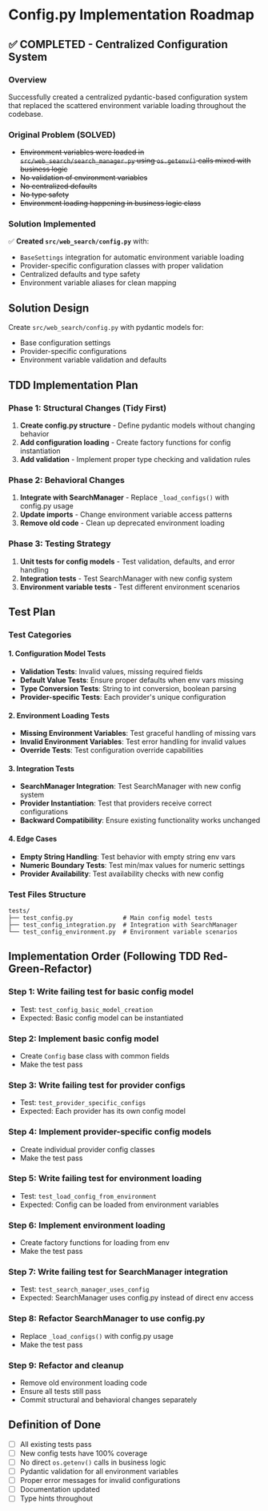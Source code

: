 # Config.py Implementation Roadmap

## ✅ **COMPLETED** - Centralized Configuration System

### **Overview**
Successfully created a centralized pydantic-based configuration system that replaced the scattered environment variable loading throughout the codebase.

### **Original Problem (SOLVED)**
- ~~Environment variables were loaded in `src/web_search/search_manager.py` using `os.getenv()` calls mixed with business logic~~
- ~~No validation of environment variables~~
- ~~No centralized defaults~~
- ~~No type safety~~
- ~~Environment loading happening in business logic class~~

### **Solution Implemented**
✅ **Created `src/web_search/config.py`** with:
- `BaseSettings` integration for automatic environment variable loading
- Provider-specific configuration classes with proper validation
- Centralized defaults and type safety
- Environment variable aliases for clean mapping

## Solution Design
Create `src/web_search/config.py` with pydantic models for:
- Base configuration settings
- Provider-specific configurations
- Environment variable validation and defaults

## TDD Implementation Plan

### Phase 1: Structural Changes (Tidy First)
1. **Create config.py structure** - Define pydantic models without changing behavior
2. **Add configuration loading** - Create factory functions for config instantiation
3. **Add validation** - Implement proper type checking and validation rules

### Phase 2: Behavioral Changes
1. **Integrate with SearchManager** - Replace `_load_configs()` with config.py usage
2. **Update imports** - Change environment variable access patterns
3. **Remove old code** - Clean up deprecated environment loading

### Phase 3: Testing Strategy
1. **Unit tests for config models** - Test validation, defaults, and error handling
2. **Integration tests** - Test SearchManager with new config system
3. **Environment variable tests** - Test different environment scenarios

## Test Plan

### Test Categories

#### 1. Configuration Model Tests
- **Validation Tests**: Invalid values, missing required fields
- **Default Value Tests**: Ensure proper defaults when env vars missing
- **Type Conversion Tests**: String to int conversion, boolean parsing
- **Provider-specific Tests**: Each provider's unique configuration

#### 2. Environment Loading Tests
- **Missing Environment Variables**: Test graceful handling of missing vars
- **Invalid Environment Variables**: Test error handling for invalid values
- **Override Tests**: Test configuration override capabilities

#### 3. Integration Tests
- **SearchManager Integration**: Test SearchManager with new config system
- **Provider Instantiation**: Test that providers receive correct configurations
- **Backward Compatibility**: Ensure existing functionality works unchanged

#### 4. Edge Cases
- **Empty String Handling**: Test behavior with empty string env vars
- **Numeric Boundary Tests**: Test min/max values for numeric settings
- **Provider Availability**: Test availability checks with new config

### Test Files Structure
```
tests/
├── test_config.py              # Main config model tests
├── test_config_integration.py  # Integration with SearchManager
└── test_config_environment.py  # Environment variable scenarios
```

## Implementation Order (Following TDD Red-Green-Refactor)

### Step 1: Write failing test for basic config model
- Test: `test_config_basic_model_creation`
- Expected: Basic config model can be instantiated

### Step 2: Implement basic config model
- Create `Config` base class with common fields
- Make the test pass

### Step 3: Write failing test for provider configs
- Test: `test_provider_specific_configs`
- Expected: Each provider has its own config model

### Step 4: Implement provider-specific config models
- Create individual provider config classes
- Make the test pass

### Step 5: Write failing test for environment loading
- Test: `test_load_config_from_environment`
- Expected: Config can be loaded from environment variables

### Step 6: Implement environment loading
- Create factory functions for loading from env
- Make the test pass

### Step 7: Write failing test for SearchManager integration
- Test: `test_search_manager_uses_config`
- Expected: SearchManager uses config.py instead of direct env access

### Step 8: Refactor SearchManager to use config.py
- Replace `_load_configs()` with config.py usage
- Make the test pass

### Step 9: Refactor and cleanup
- Remove old environment loading code
- Ensure all tests still pass
- Commit structural and behavioral changes separately

## Definition of Done
- [ ] All existing tests pass
- [ ] New config tests have 100% coverage
- [ ] No direct `os.getenv()` calls in business logic
- [ ] Pydantic validation for all environment variables
- [ ] Proper error messages for invalid configurations
- [ ] Documentation updated
- [ ] Type hints throughout